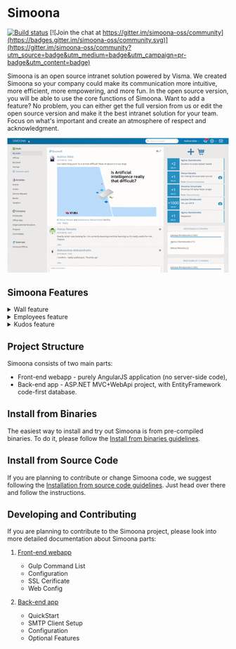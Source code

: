 # Simoona

[![Build status](https://ci.appveyor.com/api/projects/status/j5y450yftsvso2je?svg=true)](https://ci.appveyor.com/project/Simoona/simoona-ks9ka) [![Join the chat at https://gitter.im/simoona-oss/community](https://badges.gitter.im/simoona-oss/community.svg)](https://gitter.im/simoona-oss/community?utm_source=badge&utm_medium=badge&utm_campaign=pr-badge&utm_content=badge)

Simoona is an open source intranet solution powered by Visma. We created Simoona so your company could make its communication more intuitive, more efficient, more empowering, and more fun. In the open source version, you will be able to use the core functions of Simoona. Want to add a feature? No problem, you can either get the full version from us or edit the open source version and make it the best intranet solution for your team. Focus on what's important and create an atmosphere of respect and acknowledgment.

![Simoona demo](https://github.com/VismaLietuva/simoona-docs/raw/master/img/simoona-demo.gif "Simoona demo")

## Simoona Features

<details>
  <summary>Wall feature</summary>

  Only the option of speaking up and sharing what one cares about creates the atmosphere of freedom, equality and knowing that every employee matters and will be heard.
  
  Simoona Wall helps to understand what employees are thinking and caring about. Give your people the ability to share their thoughts and participate in lively debates and discussions. Having a voice matters to engagement.
  
  Simoona Wall works as simple as any social media wall. Employees can write posts of any length, add pictures, video links or gif images. Fellow employees can react to the conversation by liking it or adding a comment. The Comment section allows users to add pictures, videos and links.

  ![Wall feature](https://github.com/VismaLietuva/simoona-docs/raw/master/img/feature-walls.gif "Wall feature")
</details>

<details>
  <summary>Employees feature</summary>

  It sometimes gets hard to wrap your head around all the new faces in the office. That's why Simoona has an Employee list, which will help you learn more about your colleagues.
  
  The list consists of the employee’s name and surname, birth date, position at the company, telephone number and work hours. If you want to start down the path of learning more about your colleagues, you can visit their pages. There you will be able to find a photo, their email, when they started working at the company, their senior, their workplace, what projects they are working on, and something about themselves if they are willing to share.
  
  So, all of this will make it so much easier to keep track of who is who and more. This feature is especially valuable for bigger companies or those scattered across different cities or countries.
  
  ![Employees feature](https://github.com/VismaLietuva/simoona-docs/raw/master/img/feature-employees.gif "Employees feature")
</details>

<details>
  <summary>Kudos feature</summary>

  Social contribution needs to be quantified – that’s why Simoona has a built-in Kudos reward system. Every employee can assign certain points per good deed and demonstrate the recognition to their colleagues.
  
  It’s a cornerstone of social status (and thus peer pressure): doing the right thing for a team not only is good, but it is also tangible and clearly visible to everyone. Any organization can decide on its very own Kudos system design. The Kudos employee reward system provides a gamification dimension to organizational culture. The important thing is to create a work culture that provides recognition for social contributors and achievers.
  
  Kudos feature is fast and easy to use. A user can pick any fellow employee and set the amount of donated Kudos, justifying it by describing the good deed or work done by the Kudos recipient.

  ![Kudos feature](https://github.com/VismaLietuva/simoona-docs/raw/master/img/feature-kudos.gif "Kudos feature")
</details>

## Project Structure

Simoona consists of two main parts:

* Front-end webapp - purely AngularJS application (no server-side code),
* Back-end app - ASP.NET MVC+WebApi project, with EntityFramework code-first database.

## Install from Binaries

The easiest way to install and try out Simoona is from pre-compiled binaries.
To do it, please follow the [Install from binaries guidelines](LocalSetup.md).

## Install from Source Code

If you are planning to contribute or change Simoona code, we suggest following the [Installation from source code guidelines](build/README.md). Just head over there and follow the instructions.

## Developing and Contributing

If you are planning to contribute to the Simoona project, please look into more detailed documentation about Simoona parts:

1. [Front-end webapp](src/webapp/README.md)
    * Gulp Command List
    * Configuration
    * SSL Cerificate
    * Web Config

1. [Back-end app](src/api/README.md)
    * QuickStart
    * SMTP Client Setup
    * Configuration
    * Optional Features
